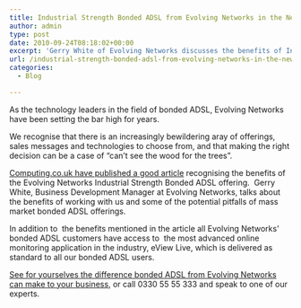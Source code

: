 ```yaml
---
title: Industrial Strength Bonded ADSL from Evolving Networks in the News
author: admin
type: post
date: 2010-09-24T08:18:02+00:00
excerpt: 'Gerry White of Evolving Networks discusses the benefits of Industrial Strength Bonded ADSL in this article from Computing.co.uk [...]'
url: /industrial-strength-bonded-adsl-from-evolving-networks-in-the-news/
categories:
  - Blog

---
```

As the technology leaders in the field of bonded ADSL, Evolving Networks have been setting the bar high for years.

We recognise that there is an increasingly bewildering aray of offerings, sales messages and technologies to choose from, and that making the right decision can be a case of &#8220;can&#8217;t see the wood for the trees&#8221;.

<a title="Bonded ADSL Article at computing.co.uk" href="http://www.computing.co.uk/computing/news/2270327/huawei-proves-700mb-possible" target="_self">Computing.co.uk have published a good article</a> recognising the benefits of the Evolving Networks Industrial Strength Bonded ADSL offering.  Gerry White, Business Development Manager at Evolving Networks, talks about the benefits of working with us and some of the potential pitfalls of mass market bonded ADSL offerings.

In addition to  the benefits mentioned in the article all Evolving Networks&#8217; bonded ADSL customers have access to  the most advanced online monitoring application in the industry, eView Live, which is delivered as standard to all our bonded ADSL users.

[See for yourselves the difference bonded ADSL from Evolving Networks can make to your business][1], or call 0330 55 55 333 and speak to one of our experts.

 [1]: /contact-us/ "Contact Evolving Networks - The Bonded ADSL Experts"